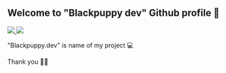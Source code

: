 <!-- ### blackpuppy -->

## Welcome to "Blackpuppy dev" Github profile 🐶


<a href="https://www.instagram.com/blackpuppy.dev/">
<img src="https://img.shields.io/badge/Instagram-E4405F?style=for-the-badge&logo=instagram&logoColor=white"/>
</a>

<a href="https://www.linkedin.com/in/nattawut-chitsaard-3617801a4">
<img src="https://img.shields.io/badge/LinkedIn-0077B5?style=for-the-badge&logo=linkedin&logoColor=white"/>
</a>



"Blackpuppy.dev" is name of my project 💻


Thank you 🎉✨
